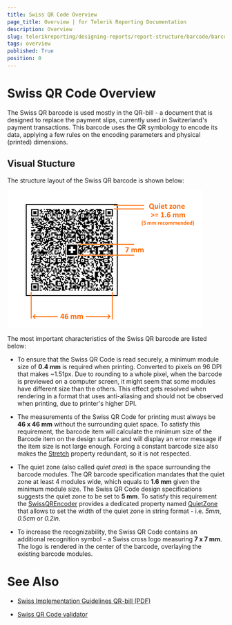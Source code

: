 ```yaml
---
title: Swiss QR Code Overview
page_title: Overview | for Telerik Reporting Documentation
description: Overview
slug: telerikreporting/designing-reports/report-structure/barcode/barcode-types/2d-barcodes/swiss-qr-code/overview
tags: overview
published: True
position: 0
---
```


# Swiss QR Code Overview



The Swiss QR barcode is used mostly in the QR-bill - a document that is designed to replace the payment slips, currently used in Switzerland's payment transactions.         This barcode uses the QR symbology to encode its data, applying a few rules on the encoding parameters and physical (printed) dimensions.       

## Visual Stucture

The structure layout of the Swiss QR barcode is shown below:  

  ![barcode-swiss-qr-structure](images/Barcodes/barcode-swiss-qr-structure.png)

The most important characteristics of the Swiss QR barcode are listed below:         

* To ensure that the Swiss QR Code is read securely, a minimum module size of __0.4 mm__ is required when printing.               Converted to pixels on 96 DPI that makes ~1.51px. Due to rounding to a whole pixel, when the barcode is previewed on a computer screen,               it might seem that some modules have different size than the others.             This effect gets resolved when rendering in a format that uses anti-aliasing and should not be observed when printing, due to printer's higher DPI.             

* The measurements of the Swiss QR Code for printing must always be __46 x 46 mm__ without the surrounding quiet space.               To satisfy this requirement, the barcode item will calculate the minimum size of the Barcode item on the design surface and will display an error message if the item size is not large enough.             Forcing a constant barcode size also makes the  [Stretch](/reporting/api/Telerik.Reporting.Barcode#Telerik_Reporting_Barcode_Stretch)                property redundant, so it is not respected.             

* The quiet zone (also called *quiet area*) is the space surrounding the barcode modules.               The QR barcode specification mandates that the quiet zone at least 4 modules wide, which equals to __1.6 mm__ given the minimum module size.               The Swiss QR Code design specifications suggests the quiet zone to be set to __5 mm__.             To satisfy this requirement the  [SwissQREncoder](/reporting/api/Telerik.Reporting.Barcodes.SwissQREncoder)  provides a dedicated property named                [QuietZone](/reporting/api/Telerik.Reporting.Barcodes.SwissQREncoder#Telerik_Reporting_Barcodes_SwissQREncoder_QuietZone)                that allows to set the width of the quiet zone in string format - i.e. *5mm*, *0.5cm*  or *0.2in*.             

* To increase the recognizability, the Swiss QR Code contains an additional recognition symbol - a Swiss cross logo measuring __7 x 7 mm__.                The logo is rendered in the center of the barcode, overlaying the existing barcode modules.             

# See Also

 

* [       Swiss Implementation Guidelines QR-bill (PDF)
     ](https://www.paymentstandards.ch/dam/downloads/ig-qr-bill-2019-en.pdf)

 

* [       Swiss QR Code validator
     ](https://www.swiss-qr-invoice.org/validator/)


